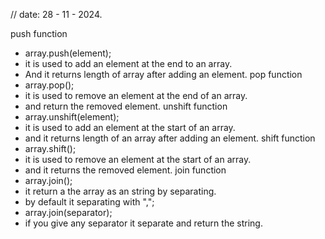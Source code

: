 // date: 28 - 11 - 2024.

push function
  - array.push(element);
  - it is used to add an element at the end to an array.
  - And it returns length of array after adding an element.
pop function
  - array.pop();
  - it is used to remove an element at the end of an array.
  - and return the removed element.
unshift function
  - array.unshift(element);
  - it is used to add an element at the start of an array.
  - and it returns length of an array after adding an element.
shift function 
  - array.shift();
  - it is used to remove an element at the start of an array.
  - and it returns the removed element.
join function
  - array.join();
  - it return a the array as an string by separating.
  - by default it separating with ",";
  - array.join(separator);
  - if you give any separator it separate and return the string. 